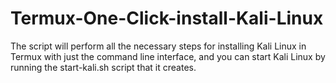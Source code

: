 # Termux-One-Click-install-Kali-Linux
The script will perform all the necessary steps for installing Kali Linux in Termux with just the command line interface, and you can start Kali Linux by running the start-kali.sh script that it creates.

